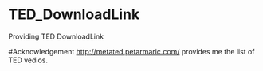# TED_DownloadLink
Providing TED DownloadLink

#Acknowledgement
http://metated.petarmaric.com/ provides me the list of TED vedios.

